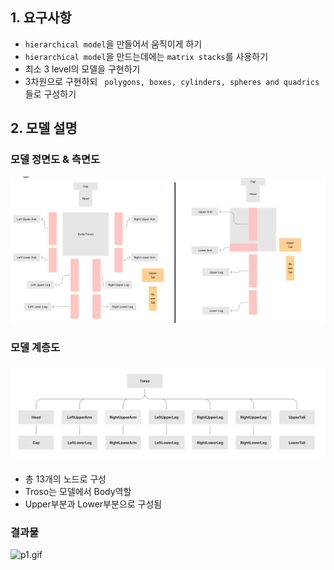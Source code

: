 ## 1. 요구사항
- `hierarchical model`을 만들어서 움직이게 하기
- `hierarchical model`을 만드는데에는 `matrix stacks`를 사용하기
- 최소 3 level의 모델을 구현하기
- 3차원으로 구현하되 ` polygons, boxes, cylinders, spheres and quadrics`들로 구성하기

## 2. 모델 설명

### 모델 정면도 & 측면도
![img.png](img.png)

### 모델 계층도
![img_1.png](img_1.png)

- 총 13개의 노드로 구성
- Troso는 모델에서 Body역할
-  Upper부분과 Lower부분으로 구성됨


### 결과물
![p1.gif](..%2F..%2F..%2F..%2Fp1.gif)